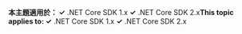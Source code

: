 <span data-ttu-id="57303-101">**本主題適用於： ✓** .NET Core SDK 1.x **✓** .NET Core SDK 2.x</span><span class="sxs-lookup"><span data-stu-id="57303-101">**This topic applies to: ✓** .NET Core SDK 1.x **✓** .NET Core SDK 2.x</span></span>

